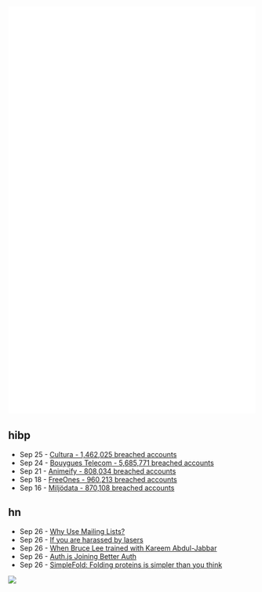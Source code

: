 ![Metrics](https://raw.githubusercontent.com/phixion/phixion/master/metrics.svg)

## hibp

<!--
for https://github.com/phixion/phixion/blob/main/.github/workflows/feeds.yml
-->
<!--START_SECTION:haveibeenpwnd-->
- Sep 25 - [Cultura - 1,462,025 breached accounts](https://haveibeenpwned.com/Breach/Cultura)
- Sep 24 - [Bouygues Telecom - 5,685,771 breached accounts](https://haveibeenpwned.com/Breach/BouyguesTelecom)
- Sep 21 - [Animeify - 808,034 breached accounts](https://haveibeenpwned.com/Breach/Animeify)
- Sep 18 - [FreeOnes - 960,213 breached accounts](https://haveibeenpwned.com/Breach/FreeOnes)
- Sep 16 - [Miljödata - 870,108 breached accounts](https://haveibeenpwned.com/Breach/Miljodata)
<!--END_SECTION:haveibeenpwnd-->

## hn

<!--
for https://github.com/phixion/phixion/blob/main/.github/workflows/feeds.yml
-->
<!--START_SECTION:hn-->
- Sep 26 - [Why Use Mailing Lists?](https://mailarchive.ietf.org/arch/msg/ietf/q6A_anL1u-Y9iXe-vboiOYamsl0/)
- Sep 26 - [If you are harassed by lasers](https://www.laserpointersafety.com/harassment.html)
- Sep 26 - [When Bruce Lee trained with Kareem Abdul-Jabbar](https://lithub.com/when-bruce-lee-trained-with-kareem-abdul-jabbar/)
- Sep 26 - [Auth.js Joining Better Auth](https://www.better-auth.com/blog/authjs-joins-better-auth)
- Sep 26 - [SimpleFold: Folding proteins is simpler than you think](https://github.com/apple/ml-simplefold)
<!--END_SECTION:hn-->

<!--
for https://yhype.me
-->
![](https://hit.yhype.me/github/profile?user_id=13013670)
